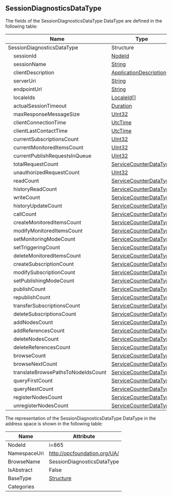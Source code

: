 <!-- datatype -->
## SessionDiagnosticsDataType
  
<!-- end of description -->
The fields of the SessionDiagnosticsDataType DataType are defined in the following table:  

|Name|Type|Description|
|---|---|---|
|SessionDiagnosticsDataType|Structure||
|&nbsp;&nbsp;&nbsp;&nbsp;sessionId|[NodeId](../../DataTypes/NodeId/readme.md)||
|&nbsp;&nbsp;&nbsp;&nbsp;sessionName|[String](../../DataTypes/String/readme.md)||
|&nbsp;&nbsp;&nbsp;&nbsp;clientDescription|[ApplicationDescription](../../DataTypes/ApplicationDescription/readme.md)||
|&nbsp;&nbsp;&nbsp;&nbsp;serverUri|[String](../../DataTypes/String/readme.md)||
|&nbsp;&nbsp;&nbsp;&nbsp;endpointUrl|[String](../../DataTypes/String/readme.md)||
|&nbsp;&nbsp;&nbsp;&nbsp;localeIds|[LocaleId](../../DataTypes/LocaleId/readme.md)[]||
|&nbsp;&nbsp;&nbsp;&nbsp;actualSessionTimeout|[Duration](../../DataTypes/Duration/readme.md)||
|&nbsp;&nbsp;&nbsp;&nbsp;maxResponseMessageSize|[UInt32](../../DataTypes/UInt32/readme.md)||
|&nbsp;&nbsp;&nbsp;&nbsp;clientConnectionTime|[UtcTime](../../DataTypes/UtcTime/readme.md)||
|&nbsp;&nbsp;&nbsp;&nbsp;clientLastContactTime|[UtcTime](../../DataTypes/UtcTime/readme.md)||
|&nbsp;&nbsp;&nbsp;&nbsp;currentSubscriptionsCount|[UInt32](../../DataTypes/UInt32/readme.md)||
|&nbsp;&nbsp;&nbsp;&nbsp;currentMonitoredItemsCount|[UInt32](../../DataTypes/UInt32/readme.md)||
|&nbsp;&nbsp;&nbsp;&nbsp;currentPublishRequestsInQueue|[UInt32](../../DataTypes/UInt32/readme.md)||
|&nbsp;&nbsp;&nbsp;&nbsp;totalRequestCount|[ServiceCounterDataType](../../DataTypes/ServiceCounterDataType/readme.md)||
|&nbsp;&nbsp;&nbsp;&nbsp;unauthorizedRequestCount|[UInt32](../../DataTypes/UInt32/readme.md)||
|&nbsp;&nbsp;&nbsp;&nbsp;readCount|[ServiceCounterDataType](../../DataTypes/ServiceCounterDataType/readme.md)||
|&nbsp;&nbsp;&nbsp;&nbsp;historyReadCount|[ServiceCounterDataType](../../DataTypes/ServiceCounterDataType/readme.md)||
|&nbsp;&nbsp;&nbsp;&nbsp;writeCount|[ServiceCounterDataType](../../DataTypes/ServiceCounterDataType/readme.md)||
|&nbsp;&nbsp;&nbsp;&nbsp;historyUpdateCount|[ServiceCounterDataType](../../DataTypes/ServiceCounterDataType/readme.md)||
|&nbsp;&nbsp;&nbsp;&nbsp;callCount|[ServiceCounterDataType](../../DataTypes/ServiceCounterDataType/readme.md)||
|&nbsp;&nbsp;&nbsp;&nbsp;createMonitoredItemsCount|[ServiceCounterDataType](../../DataTypes/ServiceCounterDataType/readme.md)||
|&nbsp;&nbsp;&nbsp;&nbsp;modifyMonitoredItemsCount|[ServiceCounterDataType](../../DataTypes/ServiceCounterDataType/readme.md)||
|&nbsp;&nbsp;&nbsp;&nbsp;setMonitoringModeCount|[ServiceCounterDataType](../../DataTypes/ServiceCounterDataType/readme.md)||
|&nbsp;&nbsp;&nbsp;&nbsp;setTriggeringCount|[ServiceCounterDataType](../../DataTypes/ServiceCounterDataType/readme.md)||
|&nbsp;&nbsp;&nbsp;&nbsp;deleteMonitoredItemsCount|[ServiceCounterDataType](../../DataTypes/ServiceCounterDataType/readme.md)||
|&nbsp;&nbsp;&nbsp;&nbsp;createSubscriptionCount|[ServiceCounterDataType](../../DataTypes/ServiceCounterDataType/readme.md)||
|&nbsp;&nbsp;&nbsp;&nbsp;modifySubscriptionCount|[ServiceCounterDataType](../../DataTypes/ServiceCounterDataType/readme.md)||
|&nbsp;&nbsp;&nbsp;&nbsp;setPublishingModeCount|[ServiceCounterDataType](../../DataTypes/ServiceCounterDataType/readme.md)||
|&nbsp;&nbsp;&nbsp;&nbsp;publishCount|[ServiceCounterDataType](../../DataTypes/ServiceCounterDataType/readme.md)||
|&nbsp;&nbsp;&nbsp;&nbsp;republishCount|[ServiceCounterDataType](../../DataTypes/ServiceCounterDataType/readme.md)||
|&nbsp;&nbsp;&nbsp;&nbsp;transferSubscriptionsCount|[ServiceCounterDataType](../../DataTypes/ServiceCounterDataType/readme.md)||
|&nbsp;&nbsp;&nbsp;&nbsp;deleteSubscriptionsCount|[ServiceCounterDataType](../../DataTypes/ServiceCounterDataType/readme.md)||
|&nbsp;&nbsp;&nbsp;&nbsp;addNodesCount|[ServiceCounterDataType](../../DataTypes/ServiceCounterDataType/readme.md)||
|&nbsp;&nbsp;&nbsp;&nbsp;addReferencesCount|[ServiceCounterDataType](../../DataTypes/ServiceCounterDataType/readme.md)||
|&nbsp;&nbsp;&nbsp;&nbsp;deleteNodesCount|[ServiceCounterDataType](../../DataTypes/ServiceCounterDataType/readme.md)||
|&nbsp;&nbsp;&nbsp;&nbsp;deleteReferencesCount|[ServiceCounterDataType](../../DataTypes/ServiceCounterDataType/readme.md)||
|&nbsp;&nbsp;&nbsp;&nbsp;browseCount|[ServiceCounterDataType](../../DataTypes/ServiceCounterDataType/readme.md)||
|&nbsp;&nbsp;&nbsp;&nbsp;browseNextCount|[ServiceCounterDataType](../../DataTypes/ServiceCounterDataType/readme.md)||
|&nbsp;&nbsp;&nbsp;&nbsp;translateBrowsePathsToNodeIdsCount|[ServiceCounterDataType](../../DataTypes/ServiceCounterDataType/readme.md)||
|&nbsp;&nbsp;&nbsp;&nbsp;queryFirstCount|[ServiceCounterDataType](../../DataTypes/ServiceCounterDataType/readme.md)||
|&nbsp;&nbsp;&nbsp;&nbsp;queryNextCount|[ServiceCounterDataType](../../DataTypes/ServiceCounterDataType/readme.md)||
|&nbsp;&nbsp;&nbsp;&nbsp;registerNodesCount|[ServiceCounterDataType](../../DataTypes/ServiceCounterDataType/readme.md)||
|&nbsp;&nbsp;&nbsp;&nbsp;unregisterNodesCount|[ServiceCounterDataType](../../DataTypes/ServiceCounterDataType/readme.md)||

The representation of the SessionDiagnosticsDataType DataType in the address space is shown in the following table:  

|Name|Attribute|
|---|---|
|NodeId|i=865|
|NamespaceUri|http://opcfoundation.org/UA/|
|BrowseName|SessionDiagnosticsDataType|
|IsAbstract|False|
|BaseType|[Structure](../../DataTypes/Structure/readme.md)|
|Categories||

